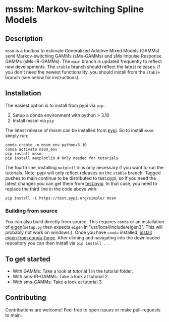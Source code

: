 # mssm: Markov-switching Spline Models

## Description

``mssm`` is a toolbox to estimate Generalized Additive Mixed Models (GAMMs) semi Markov-switching GAMMs (sMs-GAMMs) and sMs Impulse Response GAMMs (sMs-IR-GAMMs). The ``main`` branch is updated frequently to reflect new developments. The ``stable`` branch should reflect the latest releases. if you don't need the newest functionality, you should install from the ``stable`` branch (see below for instructions).

## Installation

The easiest option is to install from pypi via ``pip``.

1) Setup a conda environment with python > 3.10
2) Install mssm via ``pip``

The latest release of mssm can be installed from [pypi](https://pypi.org/project/mssm/#description). So to install ``mssm`` simply run:

```
conda create -n mssm_env python=3.10
conda activate mssm_env
pip install mssm
pip install matplotlib # Only needed for tutorials
```

The fourth line, installing ``matplotlib`` is only necessary if you want to run the tutorials. Note: pypi will only reflect releases on the ``stable`` branch. Tagged pushes to main continue to be distributed to test.pypi, so if you need the latest changes you can get them from [test.pypi](https://test.pypi.org/project/mssm/#description). In that case, you need to replace the third line in the code above with:

```
pip install -i https://test.pypi.org/simple/ mssm
```

### Building from source

You can also build directly from source. This requires ``conda`` or an installation of [eigen](https://eigen.tuxfamily.org/index.php?title=Main_Page)(``setup.py`` then expects ``eigen`` in "usr/local/include/eigen3". This will probably not work on windows.). Once you have ``conda`` installed,
[install eigen from conda-forge](https://anaconda.org/conda-forge/eigen). After cloning and navigating into the downloaded repository you can then install via ``pip install . ``.

## To get started

 - With GAMMs: Take a look at tutorial 1 in the tutorial folder.
 - With sms-IR-GAMMs: Take a look at tutorial 2.
 - With sms-GAMMs: Take a look at tutorial 3.

## Contributing

Contributions are welcome! Feel free to open issues or make pull-requests to main.